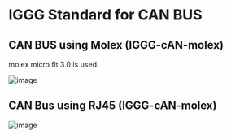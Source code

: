 # IGGG Standard for CAN BUS

## CAN BUS using Molex (IGGG-cAN-molex)
molex micro fit 3.0 is used.

![image](https://user-images.githubusercontent.com/45313904/114553290-11a63780-9c98-11eb-8e19-0a1c612a5f47.png)

## CAN Bus using RJ45 (IGGG-cAN-molex)
![image](https://user-images.githubusercontent.com/45313904/114553589-60ec6800-9c98-11eb-8ad2-a7183560f8a5.png)

